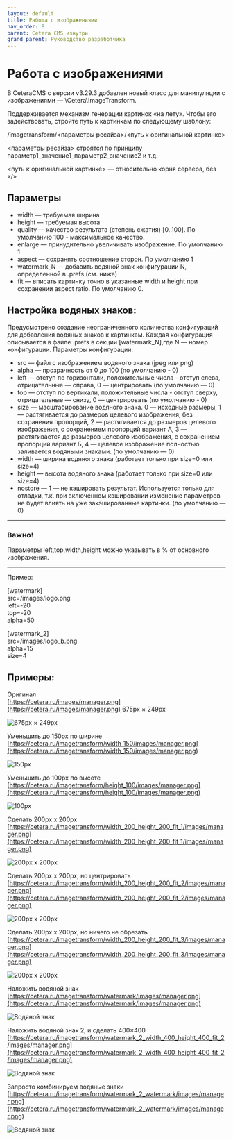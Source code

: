 ```yaml
---
layout: default
title: Работа с изображениями
nav_order: 8
parent: Cetera CMS изнутри
grand_parent: Руководство разработчика
---
```


# Работа с изображениями

В CeteraCMS с версии v3.29.3 добавлен новый класс для манипуляции с изображениями — \Cetera\ImageTransform.

Поддерживается механизм генерации картинок «на лету». Чтобы его задействовать, стройте путь к картинкам по следующему шаблону:

/imagetransform/\<параметры ресайза>/\<путь к оригинальной картинке>

\<параметры ресайза> строятся по принципу параметр1_значение1_параметр2_значение2 и т.д.

\<путь к оригинальной картинке> — относительно корня сервера, без «/»

## Параметры

* width — требуемая ширина
* height — требуемая высота
* quality — качество результата (степень сжатия) [0..100]. По умолчанию 100 - максимальное качество.
* enlarge — принудительно увеличивать изображение. По умолчанию 1
* aspect — сохранять соотношение сторон. По умолчанию 1
* watermark_N — добавить водяной знак конфигурации N, определенной в .prefs (см. ниже)
* fit — вписать картинку точно в указанные width и height при сохранении aspect ratio. По умолчанию 0.

## Настройка водяных знаков:

Предусмотрено создание неограниченного количества конфигураций для добавления водяных знаков к картинкам. Каждая конфигурация описывается в файле .prefs в секции [watermark_N],где N — номер конфигурации. Параметры конфигурации:

* src — файл с изображением водяного знака (jpeg или png)
* alpha — прозрачность от 0 до 100 (по умолчанию - 0)
* left — отступ по горизонтали, положительные числа - отступ слева, отрицательные — справа, 0 — центрировать (по умолчанию — 0)
* top — отступ по вертикали, положительные числа - отступ сверху, отрицательные — снизу, 0 — центрировать (по умолчанию - 0)
* size — масштабирование водяного знака. 0 — исходные размеры, 1 — растягивается до размеров целевого изображения, без сохранения пропорций, 2 — растягивается до размеров целевого изображения, с сохранением пропорций вариант А, 3 — растягивается до размеров целевого изображения, с сохранением пропорций вариант Б, 4 — целевое изображение полностью заливается водяными знаками. (по умолчанию — 0)
* width — ширина водяного знака (работает только при size=0 или size=4)
* height — высота водяного знака (работает только при size=0 или size=4)
* nostore — 1 — не кэшировать результат. Используется только для отладки, т.к. при включенном кэшировании изменение параметров не будет влиять на уже закэшированные картинки. (по умолчанию — 0)

---
### Важно!

Параметры left,top,width,height можно указывать в % от основного изображения.

---

Пример:

[watermark]  
src=/images/logo.png  
left=-20  
top=-20  
alpha=50

[watermark_2]  
src=/images/logo_b.png  
alpha=15  
size=4

## Примеры:

Оригинал  
[https://cetera.ru/images/manager.png](https://cetera.ru/images/manager.png) 675px × 249px

![675px × 249px](https://cetera.ru/images/manager.png)

Уменьшить до 150px по ширине  
[https://cetera.ru/imagetransform/width_150/images/manager.png](https://cetera.ru/imagetransform/width_150/images/manager.png)

![150px](https://cetera.ru/imagetransform/width_150/images/manager.png)

Уменьшить до 100px по высоте  
[https://cetera.ru/imagetransform/height_100/images/manager.png](https://cetera.ru/imagetransform/height_100/images/manager.png)

![100px](https://cetera.ru/imagetransform/height_100/images/manager.png)

Сделать 200px x 200px  
[https://cetera.ru/imagetransform/width_200_height_200_fit_1/images/manager.png](https://cetera.ru/imagetransform/width_200_height_200_fit_1/images/manager.png)

![200px x 200px](https://cetera.ru/imagetransform/width_200_height_200_fit_1/images/manager.png)

Сделать 200px x 200px, но центрировать  
[https://cetera.ru/imagetransform/width_200_height_200_fit_2/images/manager.png](https://cetera.ru/imagetransform/width_200_height_200_fit_2/images/manager.png)

![200px x 200px](https://cetera.ru/imagetransform/width_200_height_200_fit_2/images/manager.png)

Сделать 200px x 200px, но ничего не обрезать    
[https://cetera.ru/imagetransform/width_200_height_200_fit_3/images/manager.png](https://cetera.ru/imagetransform/width_200_height_200_fit_3/images/manager.png)

![200px x 200px](https://cetera.ru/imagetransform/width_200_height_200_fit_3/images/manager.png)

Наложить водяной знак  
[https://cetera.ru/imagetransform/watermark/images/manager.png](https://cetera.ru/imagetransform/watermark/images/manager.png)

![Водяной знак](https://cetera.ru/imagetransform/watermark/images/manager.png)

Наложить водяной знак 2, и сделать 400×400  
[https://cetera.ru/imagetransform/watermark_2_width_400_height_400_fit_2/images/manager.png](https://cetera.ru/imagetransform/watermark_2_width_400_height_400_fit_2/images/manager.png)

![Водяной знак](https://cetera.ru/imagetransform/watermark_2_width_400_height_400_fit_2/images/manager.png)

Запросто комбинируем водяные знаки  
[https://cetera.ru/imagetransform/watermark_2_watermark/images/manager.png](https://cetera.ru/imagetransform/watermark_2_watermark/images/manager.png)

![Водяной знак](https://cetera.ru/imagetransform/watermark_2_watermark/images/manager.png)